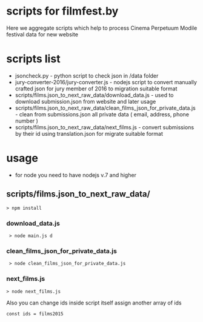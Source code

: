 # scripts for filmfest.by

Here we aggregate scripts which help to process Cinema Perpetuum Modile festival data for new website
 
# scripts list

* jsoncheck.py - python script to check json in /data folder
* jury-converter-2016/jury-converter.js - nodejs script to convert manually crafted json for jury member of 2016 to migration suitable format
* scripts/films.json_to_next_raw_data/download_data.js - used to download submission.json from website and later usage
* scripts/films.json_to_next_raw_data/clean_films_json_for_private_data.js - clean from submissions.json all private data ( email, address, phone number )
* scripts/films.json_to_next_raw_data/next_films.js - convert submissions by their id using translation.json for migrate suitable format
 
# usage
 
* for node you need to have nodejs v.7 and higher

## scripts/films.json_to_next_raw_data/

`> npm install`

### download_data.js

` > node main.js d` 

### clean_films_json_for_private_data.js

` > node clean_films_json_for_private_data.js`

### next_films.js

`> node next_films.js`
  
Also you can change ids inside script itself assign another array of ids 

`const ids = films2015`
